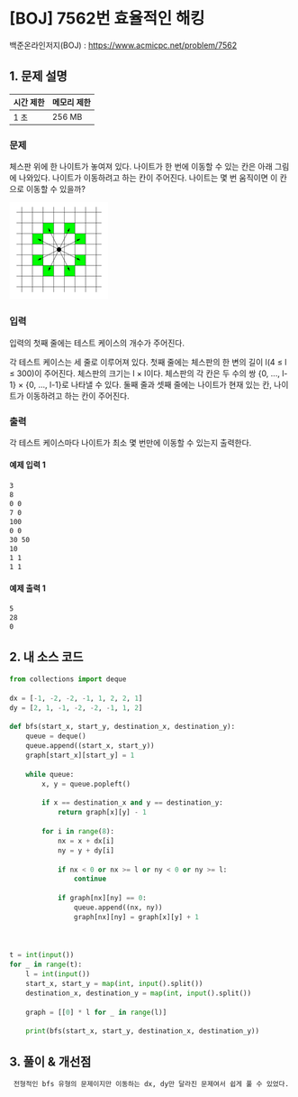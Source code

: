# [BOJ] 7562번 효율적인 해킹

백준온라인저지(BOJ) :  https://www.acmicpc.net/problem/7562



## 1. 문제 설명

| 시간 제한 | 메모리 제한 | 
| :-------- | :---------- |
| 1 초      | 256 MB      | 

### 문제

체스판 위에 한 나이트가 놓여져 있다. 나이트가 한 번에 이동할 수 있는 칸은 아래 그림에 나와있다. 나이트가 이동하려고 하는 칸이 주어진다. 나이트는 몇 번 움직이면 이 칸으로 이동할 수 있을까?

![img.png](images/7562_img.png)

### 입력

입력의 첫째 줄에는 테스트 케이스의 개수가 주어진다.

각 테스트 케이스는 세 줄로 이루어져 있다. 첫째 줄에는 체스판의 한 변의 길이 l(4 ≤ l ≤ 300)이 주어진다. 체스판의 크기는 l × l이다. 체스판의 각 칸은 두 수의 쌍 {0, ..., l-1} × {0, ..., l-1}로 나타낼 수 있다. 둘째 줄과 셋째 줄에는 나이트가 현재 있는 칸, 나이트가 이동하려고 하는 칸이 주어진다.

### 출력

각 테스트 케이스마다 나이트가 최소 몇 번만에 이동할 수 있는지 출력한다.

#### 예제 입력 1

```
3
8
0 0
7 0
100
0 0
30 50
10
1 1
1 1
```

#### 예제 출력 1

```
5
28
0
```


## 2. 내 소스 코드

```python
from collections import deque

dx = [-1, -2, -2, -1, 1, 2, 2, 1]
dy = [2, 1, -1, -2, -2, -1, 1, 2]

def bfs(start_x, start_y, destination_x, destination_y):
    queue = deque()
    queue.append((start_x, start_y))
    graph[start_x][start_y] = 1

    while queue:
        x, y = queue.popleft()

        if x == destination_x and y == destination_y:
            return graph[x][y] - 1

        for i in range(8):
            nx = x + dx[i]
            ny = y + dy[i]

            if nx < 0 or nx >= l or ny < 0 or ny >= l:
                continue

            if graph[nx][ny] == 0:
                queue.append((nx, ny))
                graph[nx][ny] = graph[x][y] + 1



t = int(input())
for _ in range(t):
    l = int(input())
    start_x, start_y = map(int, input().split())
    destination_x, destination_y = map(int, input().split())

    graph = [[0] * l for _ in range(l)]

    print(bfs(start_x, start_y, destination_x, destination_y))
```



## 3. 풀이 & 개선점

```python
 전형적인 bfs 유형의 문제이지만 이동하는 dx, dy만 달라진 문제여서 쉽게 풀 수 있었다. 
```